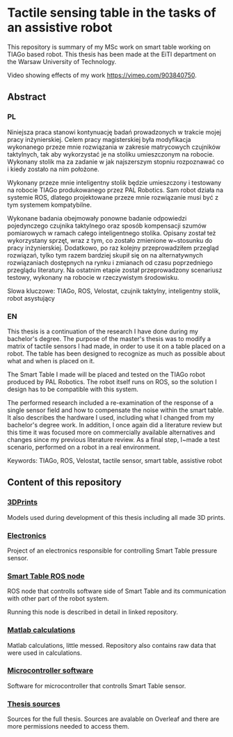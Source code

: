 # Tactile sensing table in the tasks of an assistive robot

This repository is summary of my MSc work on smart table working on TIAGo based robot.
This thesis has been made at the EiTI department on the Warsaw University of Technology.

Video showing effects of my work https://vimeo.com/903840750.


## Abstract
### PL
Niniejsza praca stanowi kontynuację badań prowadzonych w trakcie mojej pracy inżynierskiej. Celem pracy magisterskiej była modyfikacja wykonanego przeze mnie rozwiązania w zakresie matrycowych czujników taktylnych, tak aby wykorzystać je na stoliku umieszczonym na robocie.
Wykonany stolik ma za zadanie w jak najszerszym stopniu rozpoznawać co i kiedy zostało na nim położone.

Wykonany przeze mnie inteligentny stolik będzie umieszczony i testowany na robocie TIAGo produkowanego przez PAL Robotics.
Sam robot działa na systemie ROS, dlatego projektowane przeze mnie rozwiązanie musi być z tym systemem kompatybilne.

Wykonane badania obejmowały ponowne badanie odpowiedzi pojedynczego czujnika taktylnego oraz sposób kompensacji szumów pomiarowych w ramach całego inteligentnego stolika.
Opisany został też wykorzystany sprzęt, wraz z tym, co zostało zmienione w~stosunku do pracy inżynierskiej.
Dodatkowo, po raz kolejny przeprowadziłem przegląd rozwiązań, tylko tym razem bardziej skupił się on na alternatywnych rozwiązaniach dostępnych na rynku i zmianach od czasu poprzedniego przeglądu literatury.
Na ostatnim etapie został przeprowadzony scenariusz testowy, wykonany na robocie w rzeczywistym środowisku.

Slowa kluczowe: TIAGo, ROS, Velostat, czujnik taktylny, inteligentny stolik, robot asystujący

### EN
This thesis is a continuation of the research I have done during my bachelor's degree. The purpose of the master's thesis was to modify a matrix of tactile sensors I had made, in order to use it on a table placed on a robot.
The table has been designed to recognize as much as possible about what and when is placed on it.

The Smart Table I made will be placed and tested on the TIAGo robot produced by PAL Robotics.
The robot itself runs on ROS, so the solution I design has to be compatible with this system.

The performed research included a re-examination of the response of a single sensor field and how to compensate the noise within the smart table.
It also describes the hardware I used, including what I changed from my bachelor's degree work.
In addition, I once again did a literature review but this time it was focused more on commercially available alternatives and changes since my previous literature review.
As a final step, I~made a test scenario, performed on a robot in a real environment.

Keywords: TIAGo, ROS, Velostat, tactile sensor, smart table, assistive robot

## Content of this repository

### [3DPrints](Artificial_skin_3DPrints)
Models used during development of this thesis including all made 3D prints.

### [Electronics](Artificial_skin_Electronics)
Project of an electronics responsible for controlling Smart Table pressure sensor.

### [Smart Table ROS node](https://github.com/kemot1709/smart_table/tree/master)
ROS node that controlls software side of Smart Table and its communication with other part of the robot system.

Running this node is described in detail in linked repository.

### [Matlab calculations](Artificial_skin_calculations)
Matlab calculations, little messed. Repository also contains raw data that were used in calculations.

### [Microcontroller software](Artificial_skin_controller_software)
Software for microcontroller that controlls Smart Table sensor.

### [Thesis sources](Artificial_skin_thesis)
Sources for the full thesis. Sources are avalable on Overleaf and there are more permissions needed to access them.


